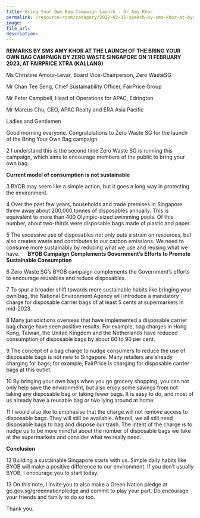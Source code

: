 ```yaml
---
title: Bring Your Own Bag Campaign Launch - Dr Amy Khor
permalink: /resource-room/category/2022-02-11-speech-by-sms-khor-at-byob-launch/
image:
file_url:
description:
---
```


**REMARKS BY SMS AMY KHOR AT THE LAUNCH OF THE BRING YOUR OWN BAG CAMPAIGN BY ZERO WASTE SINGAPORE ON 11 FEBRUARY 2023, AT FAIRPRICE XTRA (KALLANG)**

Ms Christine Amour-Levar, Board Vice-Chairperson, Zero WasteSG

Mr Chan Tee Seng, Chief Sustainability Officer, FairPrice Group

Mr Peter Campbell, Head of Operations for APAC, Edrington

Mr Marcus Chu, CEO, APAC Realty and ERA Asia Pacific

Ladies and Gentlemen

Good morning everyone. Congratulations to Zero Waste SG for the launch of the Bring Your Own Bag campaign. 

2	I understand this is the second time Zero Waste SG is running this campaign, which aims to encourage members of the public to bring your own bag. 

**Current model of consumption is not sustainable**

3	BYOB may seem like a simple action, but it goes a long way in protecting the environment.

4	Over the past few years, households and trade premises in Singapore threw away about 200,000 tonnes of disposables annually. This is equivalent to more than 400 Olympic-sized swimming pools. Of this number, about two-thirds were disposable bags made of plastic and paper. 

5	The excessive use of disposables not only puts a strain on resources, but also creates waste and contributes to our carbon emissions. We need to consume more sustainably by reducing what we use and reusing what we have. 
 
**BYOB Campaign Complements Government’s Efforts to Promote Sustainable Consumption**

6	Zero Waste SG’s BYOB campaign complements the Government’s efforts to encourage reusables and reduce disposables. 

7	To spur a broader shift towards more sustainable habits like bringing your own bag, the National Environment Agency will introduce a mandatory charge for disposable carrier bags of at least 5 cents at supermarkets in mid-2023. 

8	Many jurisdictions overseas that have implemented a disposable carrier bag charge have seen positive results. For example, bag charges in Hong Kong, Taiwan, the United Kingdom and the Netherlands have reduced consumption of disposable bags by about 60 to 90 per cent.

9	The concept of a bag charge to nudge consumers to reduce the use of disposable bags is not new to Singapore. Many retailers are already charging for bags; for example, FairPrice is charging for disposable carrier bags at this outlet.   

10	By bringing your own bags when you go grocery shopping, you can not only help save the environment, but also enjoy some savings from not taking any disposable bag or taking fewer bags. It is easy to do, and most of us already have a reusable bag or two lying around at home. 

11	I would also like to emphasise that the charge will not remove access to disposable bags. They will still be available. Afterall, we all still need disposable bags to bag and dispose our trash. The intent of the charge is to nudge us to be more mindful about the number of disposable bags we take at the supermarkets and consider what we really need. 

**Conclusion**

12	Building a sustainable Singapore starts with us. Simple daily habits like BYOB will make a positive difference to our environment. If you don’t usually BYOB, I encourage you to start today. 

13	On this note, I invite you to also make a Green Nation pledge at go.gov.sg/greennationpledge and commit to play your part. Do encourage your friends and family to do so too. 

Thank you.
